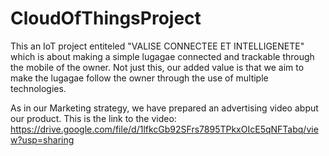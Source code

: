 # CloudOfThingsProject

This an IoT project entiteled "VALISE CONNECTEE ET INTELLIGENETE" which is about making a simple lugagae connected and trackable through the mobile of the owner. Not just this, our added value is that we aim to make the lugagae follow the owner through the use of multiple technologies.

As in our Marketing strategy, we have prepared an advertising video abput our product.
This is the link to the video: 
https://drive.google.com/file/d/1lfkcGb92SFrs7895TPkxOIcE5qNFTabq/view?usp=sharing
